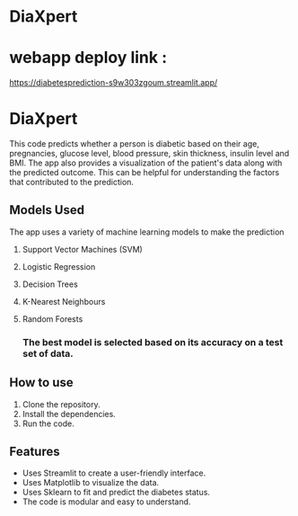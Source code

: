 # DiaXpert


# webapp deploy link : 
https://diabetesprediction-s9w303zgoum.streamlit.app/

# DiaXpert

This code predicts whether a person is diabetic based on their age, pregnancies, glucose level, blood pressure, skin thickness, insulin level and BMI. The app also provides a visualization of the patient's data along with the predicted outcome. This can be helpful for understanding the factors that contributed to the prediction.

## Models Used
The app uses a variety of machine learning models to make the prediction 

1. Support Vector Machines (SVM)
2. Logistic Regression
3. Decision Trees
4. K-Nearest Neighbours
5. Random Forests

   ### **The best model is selected based on its accuracy on a test set of data.** ###


## How to use

1. Clone the repository.
2. Install the dependencies.
3. Run the code.

## Features

* Uses Streamlit to create a user-friendly interface.
* Uses Matplotlib to visualize the data.
* Uses Sklearn to fit and predict the diabetes status.
* The code is modular and easy to understand.
